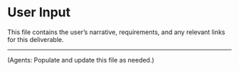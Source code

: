 # User Input

This file contains the user’s narrative, requirements, and any relevant links for this deliverable.

---

(Agents: Populate and update this file as needed.)
